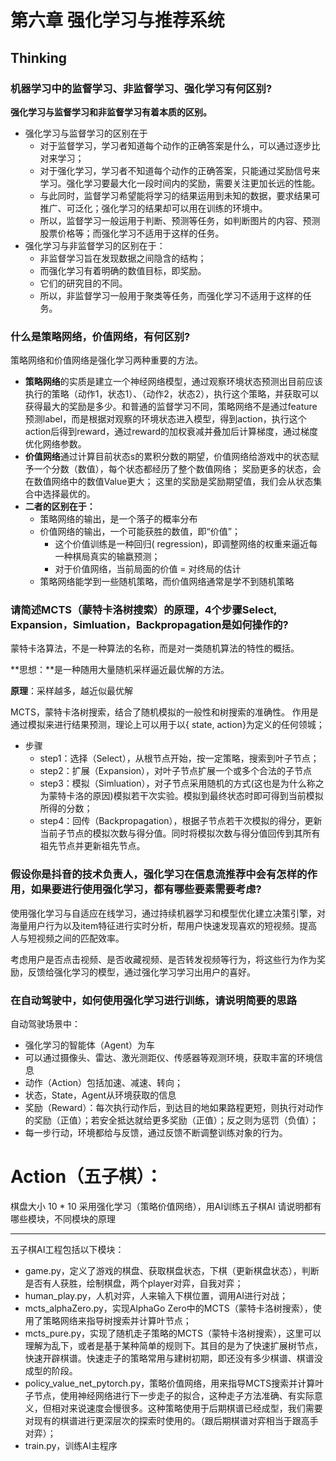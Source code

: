 # 第六章 强化学习与推荐系统

## Thinking

### 机器学习中的监督学习、非监督学习、强化学习有何区别?

**强化学习与监督学习和非监督学习有着本质的区别。**

- 强化学习与监督学习的区别在于
  - 对于监督学习，学习者知道每个动作的正确答案是什么，可以通过逐步比对来学习；
  - 对于强化学习，学习者不知道每个动作的正确答案，只能通过奖励信号来学习。强化学习要最大化一段时间内的奖励，需要关注更加长远的性能。
  - 与此同时，监督学习希望能将学习的结果运用到未知的数据，要求结果可推广、可泛化；强化学习的结果却可以用在训练的环境中。
  - 所以，监督学习一般运用于判断、预测等任务，如判断图片的内容、预测股票价格等；而强化学习不适用于这样的任务。
- 强化学习与非监督学习的区别在于：
  - 非监督学习旨在发现数据之间隐含的结构；
  - 而强化学习有着明确的数值目标，即奖励。
  - 它们的研究目的不同。
  - 所以，非监督学习一般用于聚类等任务，而强化学习不适用于这样的任务。

### 什么是策略网络，价值网络，有何区别?

策略网络和价值网络是强化学习两种重要的方法。

- **策略网络**的实质是建立一个神经网络模型，通过观察环境状态预测出目前应该执行的策略（动作1，状态1）、（动作2，状态2），执行这个策略，并获取可以获得最大的奖励是多少。和普通的监督学习不同，策略网络不是通过feature预测label，而是根据对观察的环境状态进入模型，得到action，执行这个action后得到reward，通过reward的加权衰减并叠加后计算梯度，通过梯度优化网络参数。
- **价值网络**通过计算目前状态s的累积分数的期望，价值网络给游戏中的状态赋予一个分数（数值），每个状态都经历了整个数值网络； 奖励更多的状态，会在数值网络中的数值Value更大； 这里的奖励是奖励期望值，我们会从状态集合中选择最优的。
- **二者的区别在于：**
  - 策略网络的输出，是一个落子的概率分布
  - 价值网络的输出，一个可能获胜的数值，即“价值”；
    - 这个价值训练是一种回归( regression)，即调整网络的权重来逼近每一种棋局真实的输嬴预测；
    - 对于价值网络，当前局面的价值 = 对终局的估计
  - 策略网络能学到一些随机策略，而价值网络通常是学不到随机策略

### 请简述MCTS（蒙特卡洛树搜索）的原理，4个步骤Select, Expansion，Simluation，Backpropagation是如何操作的?

蒙特卡洛算法，不是一种算法的名称，而是对一类随机算法的特性的概括。

**思想：**是一种随用大量随机采样逼近最优解的方法。

**原理**：采样越多，越近似最优解

MCTS，蒙特卡洛树搜索，结合了随机模拟的一般性和树搜索的准确性。 作用是通过模拟来进行结果预测，理论上可以用于以{ state, action}为定义的任何领城；

- 步骤
  - step1：选择（Select），从根节点开始，按一定策略，搜索到叶子节点；
  - step2：扩展（Expansion），对叶子节点扩展一个或多个合法的子节点
  - step3：模拟（Simluation），对子节点采用随机的方式(这也是为什么称之为蒙特卡洛的原因)模拟若干次实验。模拟到最终状态时即可得到当前模拟所得的分数；
  - step4：回传（Backpropagation），根据子节点若干次模拟的得分，更新当前子节点的模拟次数与得分值。同时将模拟次数与得分值回传到其所有祖先节点并更新祖先节点。

### 假设你是抖音的技术负责人，强化学习在信息流推荐中会有怎样的作用，如果要进行使用强化学习，都有哪些要素需要考虑?

使用强化学习与自适应在线学习，通过持续机器学习和模型优化建立决策引擎，对海量用户行为以及item特征进行实时分析，帮用户快速发现喜欢的短视频。提高人与短视频之间的匹配效率。

考虑用户是否点击视频、是否收藏视频、是否转发视频等行为，将这些行为作为奖励，反馈给强化学习的模型，通过强化学习学习出用户的喜好。

### 在自动驾驶中，如何使用强化学习进行训练，请说明简要的思路

自动驾驶场景中：

- 强化学习的智能体（Agent）为车
- 可以通过摄像头、雷达、激光测距仪、传感器等观测环境，获取丰富的环境信息
- 动作（Action）包括加速、减速、转向；
- 状态，State，Agent从环境获取的信息
- 奖励（Reward）：每次执行动作后，到达目的地如果路程更短，则执行对动作的奖励（正值）；若安全抵达就给更多奖励（正值）；反之则为惩罚（负值）；
- 每一步行动，环境都给与反馈，通过反馈不断调整训练对象的行为。

# Action（五子棋）：

棋盘大小 10 * 10 采用强化学习（策略价值网络），用AI训练五子棋AI 请说明都有哪些模块，不同模块的原理

------

五子棋AI工程包括以下模块：

- game.py，定义了游戏的棋盘、获取棋盘状态，下棋（更新棋盘状态），判断是否有人获胜，绘制棋盘，两个player对弈，自我对弈；
- human_play.py，人机对弈，人来输入下棋位置，调用AI进行对战；
- mcts_alphaZero.py，实现AlphaGo Zero中的MCTS（蒙特卡洛树搜索），使用了策略网络来指导树搜索并计算叶节点；
- mcts_pure.py，实现了随机走子策略的MCTS（蒙特卡洛树搜索），这里可以理解为乱下，或者是基于某种简单的规则下。其目的是为了快速扩展树节点，快速开辟棋谱。快速走子的策略常用与建树初期，即还没有多少棋谱、棋谱没成型的阶段。
- policy_value_net_pytorch.py，策略价值网络，用来指导MCTS搜索并计算叶子节点，使用神经网络进行下一步走子的拟合，这种走子方法准确、有实际意义，但相对来说速度会慢很多。这种策略使用于后期棋谱已经成型，我们需要对现有的棋谱进行更深层次的探索时使用的。（跟后期棋谱对弈相当于跟高手对弈）；
- train.py，训练AI主程序